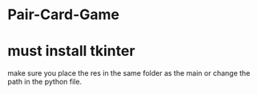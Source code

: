 # Pair-Card-Game
# must install tkinter

 make sure you place the res in the same folder as the main or change the path in the python file.


